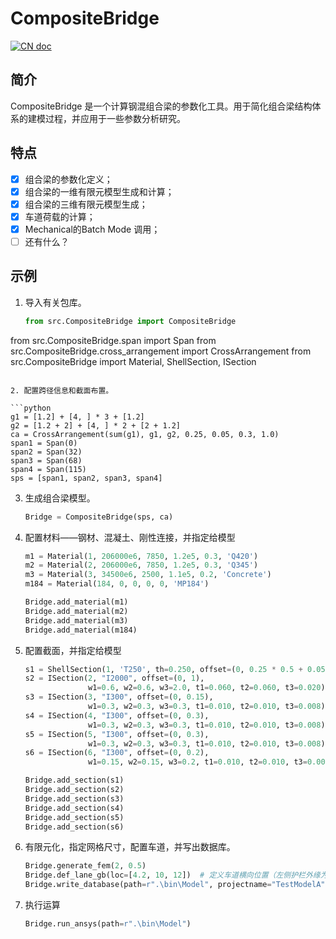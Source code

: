 # CompositeBridge

[![CN doc](https://img.shields.io/badge/文档-中文版-blue.svg)](README.md)


## 简介
CompositeBridge 是一个计算钢混组合梁的参数化工具。用于简化组合梁结构体系的建模过程，并应用于一些参数分析研究。

## 特点

- [x] 组合梁的参数化定义；
- [x] 组合梁的一维有限元模型生成和计算；
- [x] 组合梁的三维有限元模型生成；
- [x] 车道荷载的计算；
- [x] Mechanical的Batch Mode 调用；
- [ ] 还有什么？

## 示例

1. 导入有关包库。

   ```python
   from src.CompositeBridge import CompositeBridge
from src.CompositeBridge.span import Span
from src.CompositeBridge.cross_arrangement import CrossArrangement
   from src.CompositeBridge import Material, ShellSection, ISection
   ```
   
2. 配置跨径信息和截面布置。

   ```python
   g1 = [1.2] + [4, ] * 3 + [1.2]
   g2 = [1.2 + 2] + [4, ] * 2 + [2 + 1.2]
   ca = CrossArrangement(sum(g1), g1, g2, 0.25, 0.05, 0.3, 1.0)
   span1 = Span(0)
   span2 = Span(32)
   span3 = Span(68)
   span4 = Span(115)
   sps = [span1, span2, span3, span4]
   ```

3. 生成组合梁模型。

   ```python
   Bridge = CompositeBridge(sps, ca)
   ```

4. 配置材料——钢材、混凝土、刚性连接，并指定给模型

   ```python
   m1 = Material(1, 206000e6, 7850, 1.2e5, 0.3, 'Q420')
   m2 = Material(2, 206000e6, 7850, 1.2e5, 0.3, 'Q345')
   m3 = Material(3, 34500e6, 2500, 1.1e5, 0.2, 'Concrete')
   m184 = Material(184, 0, 0, 0, 0, 'MP184')
   
   Bridge.add_material(m1)
   Bridge.add_material(m2)
   Bridge.add_material(m3)
   Bridge.add_material(m184)
   ```

5. 配置截面，并指定给模型

   ```python
   s1 = ShellSection(1, 'T250', th=0.250, offset=(0, 0.25 * 0.5 + 0.05))
   s2 = ISection(2, "I2000", offset=(0, 1), 
                 w1=0.6, w2=0.6, w3=2.0, t1=0.060, t2=0.060, t3=0.020)
   s3 = ISection(3, "I300", offset=(0, 0.15), 
                 w1=0.3, w2=0.3, w3=0.3, t1=0.010, t2=0.010, t3=0.008)
   s4 = ISection(4, "I300", offset=(0, 0.3), 
                 w1=0.3, w2=0.3, w3=0.3, t1=0.010, t2=0.010, t3=0.008)
   s5 = ISection(5, "I300", offset=(0, 0.3), 
                 w1=0.3, w2=0.3, w3=0.3, t1=0.010, t2=0.010, t3=0.008)
   s6 = ISection(6, "I300", offset=(0, 0.2), 
                 w1=0.15, w2=0.15, w3=0.2, t1=0.010, t2=0.010, t3=0.008)
   
   Bridge.add_section(s1)
   Bridge.add_section(s2)
   Bridge.add_section(s3)
   Bridge.add_section(s4)
   Bridge.add_section(s5)
   Bridge.add_section(s6)
   ```

7. 有限元化，指定网格尺寸，配置车道，并写出数据库。

   ```python
   Bridge.generate_fem(2, 0.5)
   Bridge.def_lane_gb(loc=[4.2, 10, 12])  # 定义车道横向位置（左侧护栏外缘为0）
   Bridge.write_database(path=r".\bin\Model", projectname="TestModelA")
   ```

7. 执行运算

   ```python
   Bridge.run_ansys(path=r".\bin\Model")
   ```

   
